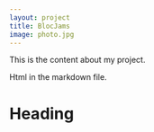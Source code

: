 ```yaml
---
layout: project
title: BlocJams
image: photo.jpg
---
```


This is the content about my project.

<div>

  <p>Html in the markdown file.</p>
  

</div>

# Heading
